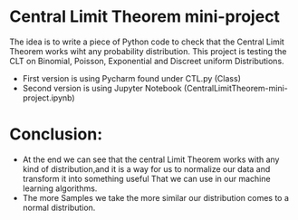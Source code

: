 # Central Limit Theorem mini-project
The idea is to write a piece of Python code to check that the Central Limit Theorem works wiht any probability distribution.
This project is testing the CLT on Binomial, Poisson, Exponential and Discreet uniform Distributions.

- First version is using Pycharm found under CTL.py (Class)
- Second version is using Jupyter Notebook (CentralLimitTheorem-mini-project.ipynb)

# Conclusion:

- At the end we can see that the central Limit Theorem works with any kind of distribution,and it is a way for us to normalize our data and transform it into something useful That we can use in our machine learning algorithms.
- The more Samples we take the more similar our distribution comes to a normal distribution.
